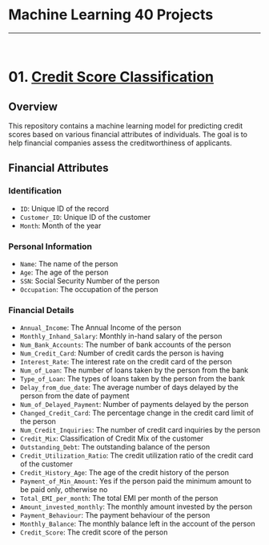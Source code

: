 # Machine Learning 40 Projects

<hr><br>

<h1>01. <a href = "https://github.com/UTSAVS26/Machine-Learning-40-Projects/tree/main/01%20Credit%20Score%20Classification">Credit Score Classification</a></h1>
<p>
  <h2>Overview</h2>
    <p>This repository contains a machine learning model for predicting credit scores based on various financial attributes of individuals. The goal is to help financial companies assess the creditworthiness of applicants.</p>
    <h2>Financial Attributes</h2>
    <h3>Identification</h3>
    <ul>
        <li><code>ID</code>: Unique ID of the record</li>
        <li><code>Customer_ID</code>: Unique ID of the customer</li>
        <li><code>Month</code>: Month of the year</li>
    </ul>
    <h3>Personal Information</h3>
    <ul>
        <li><code>Name</code>: The name of the person</li>
        <li><code>Age</code>: The age of the person</li>
        <li><code>SSN</code>: Social Security Number of the person</li>
        <li><code>Occupation</code>: The occupation of the person</li>
    </ul>
    <h3>Financial Details</h3>
    <ul>
        <li><code>Annual_Income</code>: The Annual Income of the person</li>
        <li><code>Monthly_Inhand_Salary</code>: Monthly in-hand salary of the person</li>
        <li><code>Num_Bank_Accounts</code>: The number of bank accounts of the person</li>
        <li><code>Num_Credit_Card</code>: Number of credit cards the person is having</li>
        <li><code>Interest_Rate</code>: The interest rate on the credit card of the person</li>
        <li><code>Num_of_Loan</code>: The number of loans taken by the person from the bank</li>
        <li><code>Type_of_Loan</code>: The types of loans taken by the person from the bank</li>
        <li><code>Delay_from_due_date</code>: The average number of days delayed by the person from the date of payment</li>
        <li><code>Num_of_Delayed_Payment</code>: Number of payments delayed by the person</li>
        <li><code>Changed_Credit_Card</code>: The percentage change in the credit card limit of the person</li>
        <li><code>Num_Credit_Inquiries</code>: The number of credit card inquiries by the person</li>
        <li><code>Credit_Mix</code>: Classification of Credit Mix of the customer</li>
        <li><code>Outstanding_Debt</code>: The outstanding balance of the person</li>
        <li><code>Credit_Utilization_Ratio</code>: The credit utilization ratio of the credit card of the customer</li>
        <li><code>Credit_History_Age</code>: The age of the credit history of the person</li>
        <li><code>Payment_of_Min_Amount</code>: Yes if the person paid the minimum amount to be paid only, otherwise no</li>
        <li><code>Total_EMI_per_month</code>: The total EMI per month of the person</li>
        <li><code>Amount_invested_monthly</code>: The monthly amount invested by the person</li>
        <li><code>Payment_Behaviour</code>: The payment behaviour of the person</li>
        <li><code>Monthly_Balance</code>: The monthly balance left in the account of the person</li>
        <li><code>Credit_Score</code>: The credit score of the person</li>
    </ul>
</p>
